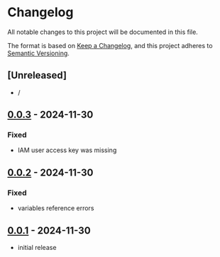 # Changelog

All notable changes to this project will be documented in this file.

The format is based on [Keep a Changelog],
and this project adheres to [Semantic Versioning].

## [Unreleased]

- /

## [0.0.3] - 2024-11-30

### Fixed

- IAM user access key was missing

## [0.0.2] - 2024-11-30

### Fixed

- variables reference errors

## [0.0.1] - 2024-11-30

- initial release

<!-- Links -->

[keep a changelog]: https://keepachangelog.com/en/1.0.0/
[semantic versioning]: https://semver.org/spec/v2.0.0.html

<!-- Versions -->
<!-- [unreleased]: https://github.com/Author/Repository/compare/v0.0.2...HEAD -->

[0.0.3]: https://gitlab.angrybits.pl/aws-services/terraform-modules/ses/-/compare/0.0.2...0.0.3?from_project_id=63&straight=false
[0.0.2]: https://gitlab.angrybits.pl/aws-services/terraform-modules/ses/-/compare/0.0.1...0.0.2?from_project_id=63&straight=false
[0.0.1]: https://gitlab.angrybits.pl/aws-services/terraform-modules/ses/-/tags/0.0.1
